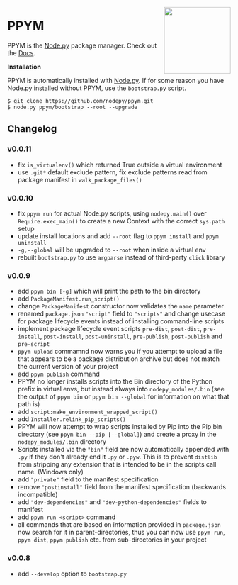 <img src="https://i.imgur.com/IfmOKFI.png" align="right" width="150px"></img>

# PPYM

PPYM is the [Node.py] package manager. Check out the [Docs].

  [Node.py]: https://github.com/nodepy/nodepy
  [Docs]: https://nodepy.github.io/nodepy/ppym/

__Installation__

PPYM is automatically installed with [Node.py]. If for some reason you have
Node.py installed without PPYM, use the `bootstrap.py` script.

    $ git clone https://github.com/nodepy/ppym.git
    $ node.py ppym/bootstrap --root --upgrade

## Changelog

### v0.0.11

- fix `is_virtualenv()` which returned True outside a virtual environment
- use `.git*` default exclude pattern, fix exclude patterns read from package
  manifest in `walk_package_files()`

### v0.0.10

- fix `ppym run` for actual Node.py scripts, using `nodepy.main()` over
  `Require.exec_main()` to create a new Context with the correct `sys.path`
  setup
- update install locations and add `--root` flag to `ppym install` and
  `ppym uninstall`
- `-g,--global` will be upgraded to `--root` when inside a virtual env
- rebuilt `bootstrap.py` to use `argparse` instead of third-party `click` library

### v0.0.9

- add `ppym bin [-g]` which will print the path to the bin directory
- add `PackageManifest.run_script()`
- change `PackageManifest` constructor now validates the `name` parameter
- renamed `package.json` `"script"` field to `"scripts"` and change
  usecase for package lifecycle events instead of installing command-line
  scripts
- implement package lifecycle event scripts `pre-dist`, `post-dist`,
  `pre-install`, `post-install`, `post-uninstall`, `pre-publish`,
  `post-publish` and `pre-script`
- `ppym upload` commamnd now warns you if you attempt to upload a file that
  appears to be a package distribution archive but does not match the
  current version of your project
- add `ppym publish` command
- PPYM no longer installs scripts into the Bin directory of the Python prefix
  in virtual envs, but instead always into `nodepy_modules/.bin` (see the
  output of `ppym bin` or `ppym bin --global` for information on what that
  path is)
- add `script:make_environment_wrapped_script()`
- add `Installer.relink_pip_scripts()`
- PPYM will now attempt to wrap scripts installed by Pip into the Pip bin
  directory (see `ppym bin --pip [--global]`) and create a proxy in the
  `nodepy_modules/.bin` directory
- Scripts installed via the `"bin"` field are now automatically appended with
  `.py` if they don't already end it `.py` or `.pyw`. This is to prevent
  `distlib` from stripping any extension that is intended to be in the scripts
  call name. (Windows only)
- add `"private"` field to the manifest specification
- remove `"postinstall"` field from the manifest specification (backwards
  incompatible)
- add `"dev-dependencies"` and `"dev-python-dependencies"` fields to manifest
- add `ppym run <script>` command
- all commands that are based on information provided in `package.json` now
  search for it in parent-directories, thus you can now use `ppym run`,
  `ppym dist`, `ppym publish` etc. from sub-directories in your project

### v0.0.8

- add `--develop` option to `bootstrap.py`

